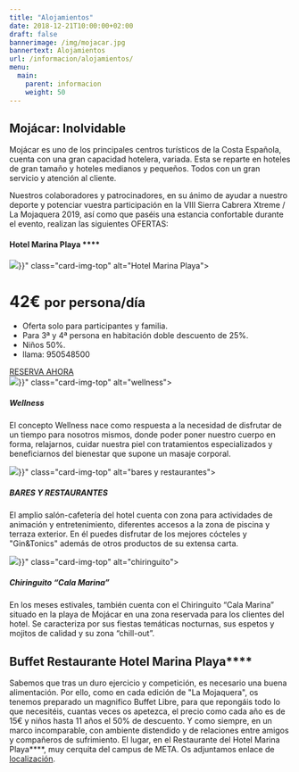 ```yaml
---
title: "Alojamientos"
date: 2018-12-21T10:00:00+02:00
draft: false
bannerimage: /img/mojacar.jpg
bannertext: Alojamientos
url: /informacion/alojamientos/
menu:
  main:
    parent: informacion
    weight: 50
---
```


## Mojácar: Inolvidable

Mojácar es uno de los principales centros turísticos de la Costa Española, cuenta con una gran capacidad hotelera, 
variada. Esta se reparte en hoteles de gran tamaño y hoteles medianos y pequeños. Todos con un gran servicio y 
atención al cliente.

Nuestros colaboradores y patrocinadores, en su ánimo de ayudar a nuestro deporte y potenciar vuestra participación 
en la VIII Sierra Cabrera Xtreme / La Mojaquera 2019, así como que paséis una estancia confortable durante el evento, 
realizan las siguientes OFERTAS:

<div class="card mb-4 shadow-sm">
  <div class="card-header">
    <h4 class="my-0 font-weight-normal">Hotel Marina Playa ****</h4>
  </div>
  <img src="{{< imgurl "/img/hotel-marina-playa.jpg" >}}" class="card-img-top" alt="Hotel Marina Playa">
  <div class="card-body">
    <h1 class="card-title pricing-card-title">42€ <small class="text-muted">por persona/día</small></h1>
    <ul class="list-unstyled mt-3 mb-4">
      <li>Oferta solo para participantes y familia.</li>
      <li>Para 3ª y 4ª persona en habitación doble descuento de 25%.</li>
      <li>Niños 50%.</li>
      <li>llama: 950548500</li>
    </ul>
    <a href="http://www.servigroup.com/es/hoteles-en-mojacar/hotel-servigroup-marina-playa/" class="btn btn-lg btn-block btn-primary">RESERVA AHORA</a>
  </div>
</div>

<div class="card-deck mb-3">
  <div class="card shadow-sm">
    <img src="{{< imgurl "/img/hotel-marina-playa-wellness.jpg" >}}" class="card-img-top" alt="wellness">
    <div class="card-body">
      <h5>Wellness</h5>
      <p class="card-text">
        El concepto Wellness nace como respuesta a la necesidad de disfrutar de un tiempo para nosotros mismos, donde 
        poder poner nuestro cuerpo en forma, relajarnos, cuidar nuestra piel con tratamientos especializados y 
        beneficiarnos del bienestar que supone un masaje corporal.
      </p>
    </div>
  </div>
  <div class="card shadow-sm">
    <img src="{{< imgurl "/img/hotel-marina-playa-bares-y-restaurantes.jpg" >}}" class="card-img-top" alt="bares y restaurantes">
    <div class="card-body">
      <h5>BARES Y RESTAURANTES</h5>
      <p class="card-text">
        El amplio salón-cafetería del hotel cuenta con zona para actividades de animación y entretenimiento,
        diferentes accesos a la zona de piscina y terraza exterior. En él puedes disfrutar de los mejores cócteles 
        y "Gin&Tonics" además de otros productos de su extensa carta.
      </p>
    </div>
  </div>
    <div class="card shadow-sm">
      <img src="{{< imgurl "/img/hotel-marina-playa-chiringuito.jpg" >}}" class="card-img-top" alt="chiringuito">
      <div class="card-body">
        <h5>Chiringuito “Cala Marina”</h5>
        <p class="card-text">
          En los meses estivales, también cuenta con el Chiringuito “Cala Marina” situado en la playa de Mojácar en 
          una zona reservada para los clientes del hotel. Se caracteriza por sus fiestas temáticas nocturnas, sus 
          espetos y mojitos de calidad y su zona “chill-out”.
        </p>
      </div>
    </div>
</div>

## Buffet Restaurante Hotel Marina Playa****

Sabemos que tras un duro ejercicio y competición, es necesario una buena alimentación. Por ello, como en cada edición 
de "La Mojaquera", os tenemos preparado un magnifico Buffet Libre, para que repongáis todo lo que necesitéis, cuantas 
veces os apetezca, el precio como cada año es de 15€ y niños hasta 11 años el 50% de descuento.  Y como siempre, en 
un marco incomparable, con  ambiente distendido y de relaciones entre amigos y compañeros de sufrimiento. El lugar, en 
el Restaurante del Hotel Marina Playa****, muy cerquita del campus de META. Os adjuntamos enlace de 
[localización](https://www.google.com/maps/place/Hotel+Servigroup+Marina+Playa/@37.156189,-1.826533,16z/data=!4m5!3m4!1s0x0:0x5b81c22482ea1553!8m2!3d37.1561894!4d-1.8265329?hl=es-ES).

